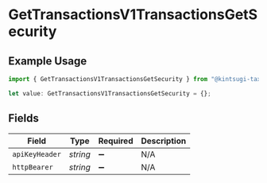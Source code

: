 # GetTransactionsV1TransactionsGetSecurity

## Example Usage

```typescript
import { GetTransactionsV1TransactionsGetSecurity } from "@kintsugi-tax/tax-platform-sdk/models/operations";

let value: GetTransactionsV1TransactionsGetSecurity = {};
```

## Fields

| Field              | Type               | Required           | Description        |
| ------------------ | ------------------ | ------------------ | ------------------ |
| `apiKeyHeader`     | *string*           | :heavy_minus_sign: | N/A                |
| `httpBearer`       | *string*           | :heavy_minus_sign: | N/A                |